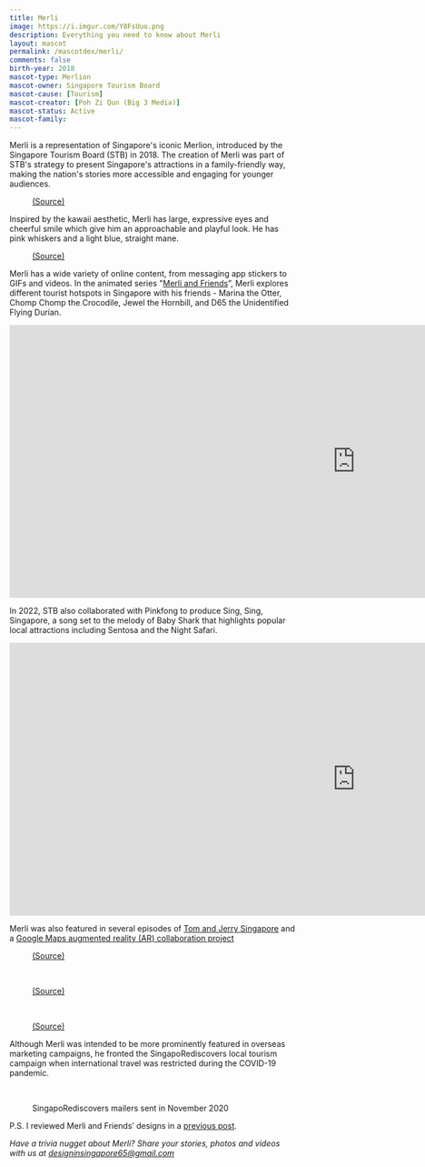 ```yaml
---
title: Merli
image: https://i.imgur.com/Y8FsUuo.png
description: Everything you need to know about Merli
layout: mascot
permalink: /mascotdex/merli/
comments: false
birth-year: 2018
mascot-type: Merlion
mascot-owner: Singapore Tourism Board
mascot-cause: [Tourism]
mascot-creator: [Poh Zi Qun (Big 3 Media)]
mascot-status: Active
mascot-family: 
---
```



Merli is a representation of Singapore's iconic Merlion, introduced by the Singapore Tourism Board (STB) in 2018. The creation of Merli was part of STB's strategy to present Singapore's attractions in a family-friendly way, making the nation's stories more accessible and engaging for younger audiences. 

<figure>
<img src="https://i.imgur.com/ZTORUGn.png" alt="">
<figcaption><a href="https://www.big3.sg/project/merli" target="_blank">(Source)</a></figcaption>
</figure>

Inspired by the kawaii aesthetic, Merli has large, expressive eyes and cheerful smile which give him an approachable and playful look. He has pink whiskers and a light blue, straight mane. 

<figure>
<img src="https://i.imgur.com/7961Xnr.png" alt="">
<figcaption><a href="https://www.big3.sg/project/merli" target="_blank">(Source)</a></figcaption>
</figure>

Merli has a wide variety of online content, from messaging app stickers to GIFs and videos. In the animated series "<a href="https://www.youtube.com/playlist?list=PLB_24kfkb9Dq_b0xbw-RxOBsP-9MyHxOS" target="_blank">Merli and Friends</a>”, Merli explores different tourist hotspots in Singapore with his friends - Marina the Otter, Chomp Chomp the Crocodile, Jewel the Hornbill, and D65 the Unidentified Flying Durian. 

<div class="video-responsive"><iframe width="1217" height="480" src="https://www.youtube.com/embed/QhEPtYJi-mI?list=PLB_24kfkb9Dq_b0xbw-RxOBsP-9MyHxOS" title="Merli and Friends: A Splashing Good Time" frameborder="0" allow="accelerometer; autoplay; clipboard-write; encrypted-media; gyroscope; picture-in-picture; web-share" referrerpolicy="strict-origin-when-cross-origin" allowfullscreen></iframe></div>

In 2022, STB also collaborated with Pinkfong to produce Sing, Sing, Singapore, a song set to the melody of Baby Shark that highlights popular local attractions including Sentosa and the Night Safari. 

<div class="video-responsive"><iframe width="1217" height="480" src="https://www.youtube.com/embed/Qtq-jY9pkwQ" title="Sing, Sing, Singapore! | Pinkfong and Baby Shark Visit Singapore🇸🇬 | Pinkfong Baby Shark" frameborder="0" allow="accelerometer; autoplay; clipboard-write; encrypted-media; gyroscope; picture-in-picture; web-share" referrerpolicy="strict-origin-when-cross-origin" allowfullscreen></iframe></div>

Merli was also featured in several episodes of <a href="https://tomandjerry.fandom.com/wiki/Merli" target="_blank">Tom and Jerry Singapore</a> and a <a href="https://blog.google/around-the-globe/google-asia/singapore-arcore-stb/" target="_blank">Google Maps augmented reality (AR) collaboration project</a> 

<figure>
<img src="https://i.imgur.com/sSH6IrC.png" alt="">
<figcaption><a href="https://tomandjerry.fandom.com/wiki/Merli/Gallery" target="_blank">(Source)</a></figcaption>
</figure>

<br>
<figure>
<img src="https://i.imgur.com/V7tTrJu.png" alt="">
<figcaption><a href="https://tomandjerry.fandom.com/wiki/Merli/Gallery" target="_blank">(Source)</a></figcaption>
</figure>

<br>
<figure>
<img src="https://i.imgur.com/6aJWN4f.png" alt="">
<figcaption><a href="https://blog.google/around-the-globe/google-asia/singapore-arcore-stb/" target="_blank">(Source)</a></figcaption>
</figure>

Although Merli was intended to be more prominently featured in overseas marketing campaigns, he fronted the SingapoRediscovers local tourism campaign when international travel was restricted during the COVID-19 pandemic.

<br>
<figure>
<img src="https://i.imgur.com/lxrvIXN.jpg" alt="">
<figcaption>SingapoRediscovers mailers sent in November 2020</a></figcaption>
</figure>


P.S. I reviewed Merli and Friends’ designs in a <a href="https://www.designinsingapore.com/merli-and-friends/" target="_blank">previous post</a>.

<i>Have a trivia nugget about Merli? Share your stories, photos and videos with us at designinsingapore65@gmail.com</i>

